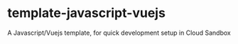 # template-javascript-vuejs
A Javascript/Vuejs template, for quick development setup in Cloud Sandbox
